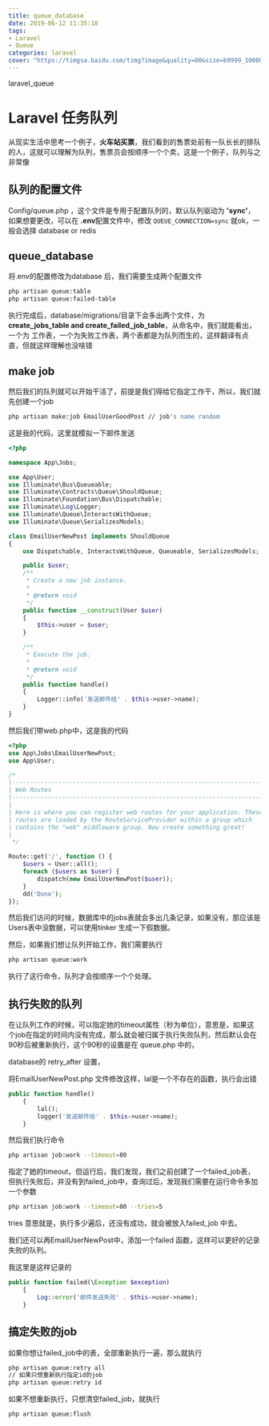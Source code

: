 ```yaml
---
title: queue_database
date: 2019-06-12 11:35:18
tags:
- Laravel
- Queue
categories: laravel
cover: "https://timgsa.baidu.com/timg?image&quality=80&size=b9999_10000&sec=1560320784930&di=6e605216a92605f42716c912f0058f0d&imgtype=0&src=http%3A%2F%2Fb-ssl.duitang.com%2Fuploads%2Fitem%2F201611%2F30%2F20161130003250_AQmrZ.jpeg"
---
```


laravel_queue
<!-- more -->
# Laravel 任务队列

从现实生活中思考一个例子，**火车站买票**，我们看到的售票处前有一队长长的排队的人，这就可以理解为队列，售票员会按顺序一个个卖，这是一个例子，队列与之非常像



## 队列的配置文件

Config/queue.php ，这个文件是专用于配置队列的，默认队列驱动为 **'sync'**，如果想要更改，可以在 **.env**配置文件中，修改 `QUEUE_CONNECTION=sync` 就ok，一般会选择 database or redis 



## queue_database

将.env的配置修改为database 后，我们需要生成两个配置文件

```sh
php artisan queue:table
php artisan queue:failed-table
```

执行完成后，database/migrations/目录下会多出两个文件，为 **create_jobs_table  and create_failed_job_table**，从命名中，我们就能看出，一个为 工作表，一个为失败工作表，两个表都是为队列而生的，这样翻译有点直，但就这样理解也没啥错



## make job

然后我们的队列就可以开始干活了，前提是我们得给它指定工作干，所以，我们就先创建一个job

```sh
php artisan make:job EmailUserGoodPost // job's name random
```



这是我的代码，这里就模拟一下邮件发送

```php
<?php

namespace App\Jobs;

use App\User;
use Illuminate\Bus\Queueable;
use Illuminate\Contracts\Queue\ShouldQueue;
use Illuminate\Foundation\Bus\Dispatchable;
use Illuminate\Log\Logger;
use Illuminate\Queue\InteractsWithQueue;
use Illuminate\Queue\SerializesModels;

class EmailUserNewPost implements ShouldQueue
{
    use Dispatchable, InteractsWithQueue, Queueable, SerializesModels;

    public $user;
    /**
     * Create a new job instance.
     *
     * @return void
     */
    public function __construct(User $user)
    {
        $this->user = $user;
    }

    /**
     * Execute the job.
     *
     * @return void
     */
    public function handle()
    {
        Logger::info('发送邮件给' . $this->user->name);
    }
}

```



然后我们带web.php中，这是我的代码

```php
<?php
use App\Jobs\EmailUserNewPost;
use App\User;

/*
|--------------------------------------------------------------------------
| Web Routes
|--------------------------------------------------------------------------
|
| Here is where you can register web routes for your application. These
| routes are loaded by the RouteServiceProvider within a group which
| contains the "web" middleware group. Now create something great!
|
 */

Route::get('/', function () {
    $users = User::all();
    foreach ($users as $user) {
        dispatch(new EmailUserNewPost($user));
    }
    dd('Done');
});
```

然后我们访问的时候，数据库中的jobs表就会多出几条记录，如果没有，那应该是Users表中没数据，可以使用tinker 生成一下假数据。



然后，如果我们想让队列开始工作，我们需要执行

```sh
php artisan queue:work
```

执行了这行命令，队列才会按顺序一个个处理。



## 执行失败的队列

在让队列工作的时候，可以指定她的timeout属性（秒为单位），意思是，如果这个job在指定的时间内没有完成，那么就会被归属于执行失败队列，然后默认会在90秒后被重新执行，这个90秒的设置是在 queue.php 中的，

database的 retry_after 设置，



将EmailUserNewPost.php 文件修改这样，lal是一个不存在的函数，执行会出错

```php
public function handle()
    {
        lal();
        logger('发送邮件给' . $this->user->name);
    }
```

然后我们执行命令 

```sh
php artisan job:work --timeout=80
```

指定了她的timeout，但运行后，我们发现，我们之前创建了一个failed_job表，但执行失败后，并没有到failed_job中，查询过后，发现我们需要在运行命令多加一个参数

```sh
php artisan job:work --timeout=80 --tries=5
```

tries 意思就是，执行多少遍后，还没有成功，就会被放入failed_job 中去。

我们还可以再EmailUserNewPost中，添加一个failed 函数，这样可以更好的记录失败的队列。

我这里是这样记录的

```php
public function failed(\Exception $exception)
    {
        Log::error('邮件发送失败' . $this->user->name);
    }
```



## 搞定失败的job



如果你想让failed_job中的表，全部重新执行一遍，那么就执行

```sh
php artisan queue:retry all
// 如果只想重新执行指定id的job
php artisan queue:retry id
```



如果不想重新执行，只想清空failed_job，就执行

```sh
php artisan queue:flush
```


